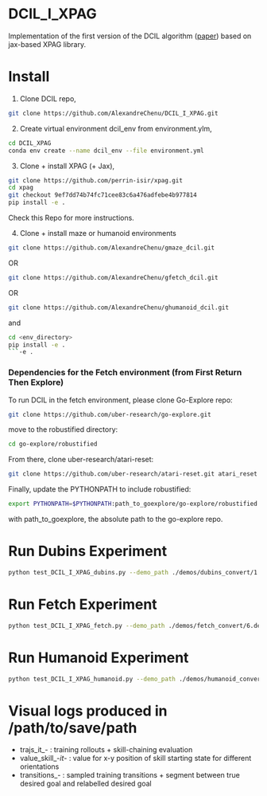 # DCIL_I_XPAG
Implementation of the first version of the DCIL algorithm ([paper](https://arxiv.org/abs/2204.07404)) based on jax-based XPAG library. 

# Install 

1. Clone DCIL repo,

```sh
git clone https://github.com/AlexandreChenu/DCIL_I_XPAG.git
```

2. Create virtual environment dcil_env from environment.ylm,

```sh
cd DCIL_XPAG
conda env create --name dcil_env --file environment.yml
```

3. Clone + install XPAG (+ Jax),

```sh
git clone https://github.com/perrin-isir/xpag.git
cd xpag
git checkout 9ef7dd74b74fc71cee83c6a476adfebe4b977814
pip install -e .
```
Check this Repo for more instructions.

4. Clone + install maze or humanoid environments 

```sh
git clone https://github.com/AlexandreChenu/gmaze_dcil.git
```
OR

```sh
git clone https://github.com/AlexandreChenu/gfetch_dcil.git
```

OR 

```sh
git clone https://github.com/AlexandreChenu/ghumanoid_dcil.git
```

and 

```sh
cd <env_directory>
pip install -e .
```-e .
```

### Dependencies for the Fetch environment (from First Return Then Explore)

To run DCIL in the fetch environment, please clone Go-Explore repo:

```sh
git clone https://github.com/uber-research/go-explore.git
```

move to the robustified directory: 

```sh
cd go-explore/robustified
```

From there, clone uber-research/atari-reset: 

```sh
git clone https://github.com/uber-research/atari-reset.git atari_reset
```

Finally, update the PYTHONPATH to include robustified: 

```sh
export PYTHONPATH=$PYTHONPATH:path_to_goexplore/go-explore/robustified
```

with path_to_goexplore, the absolute path to the go-explore repo. 

# Run Dubins Experiment

```sh
python test_DCIL_I_XPAG_dubins.py --demo_path ./demos/dubins_convert/1.demo --save_path </path/to/save/path>
```
# Run Fetch Experiment

```sh
python test_DCIL_I_XPAG_fetch.py --demo_path ./demos/fetch_convert/6.demo --save_path </path/to/save/path>
```

# Run Humanoid Experiment

```sh
python test_DCIL_I_XPAG_humanoid.py --demo_path ./demos/humanoid_convert/1.demo --save_path </path/to/save/path> --eps_state 0.5 --value_clipping 1
```


# Visual logs produced in /path/to/save/path

- trajs_it_- : training rollouts + skill-chaining evaluation
- value_skill_-_it_- : value for x-y position of skill starting state for different orientations 
- transitions_- : sampled training transitions + segment between true desired goal and relabelled desired goal

